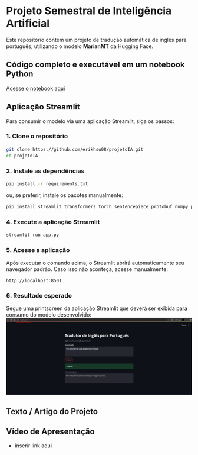# Projeto Semestral de Inteligência Artificial

Este repositório contém um projeto de tradução automática de inglês para português, utilizando o modelo **MarianMT** da Hugging Face.

## Código completo e executável em um notebook Python

[Acesse o notebook aqui](Projeto_IA.ipynb)

##  Aplicação Streamlit
Para consumir o modelo via uma aplicação Streamlit, siga os passos:

### 1. Clone o repositório

```bash
git clone https://github.com/erikhsu08/projetoIA.git
cd projetoIA
```

### 2. Instale as dependências

```bash
pip install -r requirements.txt
```

ou, se preferir, instale os pacotes manualmente:

```bash
pip install streamlit transformers torch sentencepiece protobuf numpy pillow
```

### 4. Execute a aplicação Streamlit

```bash
streamlit run app.py
```

### 5. Acesse a aplicação

Após executar o comando acima, o Streamlit abrirá automaticamente seu navegador padrão. Caso isso não aconteça, acesse manualmente:

```
http://localhost:8501
```

### 6. Resultado esperado
Segue uma printscreen da aplicação Streamlit que deverá ser exibida para consumo do modelo desenvolvido:
![Streamlit](streamlit.png)


## Texto / Artigo do Projeto

## Vídeo de Apresentação
- inserir link aqui
